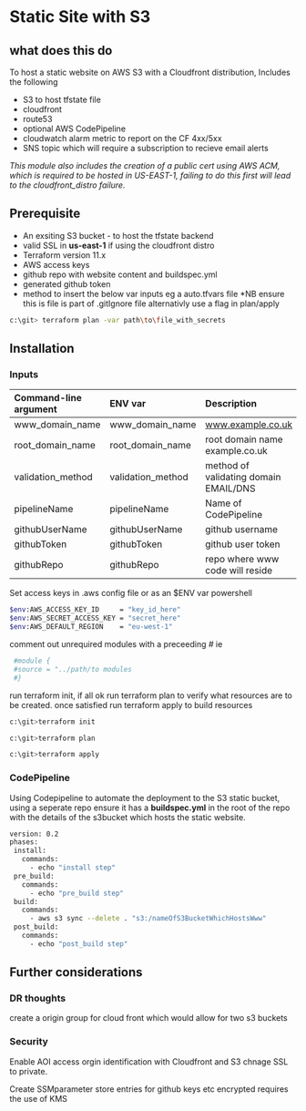 # Static Site with S3

## what does this do

To host a static website on AWS S3 with a Cloudfront distribution, Includes the following

- S3 to host tfstate file
- cloudfront
- route53
- optional AWS CodePipeline
- cloudwatch alarm metric to report on the CF 4xx/5xx
- SNS topic which will require a subscription to recieve email alerts

*This module also includes the creation of a public cert using AWS ACM, which is required to be hosted in US-EAST-1, failing to do this first will lead to the cloudfront_distro failure.*

## Prerequisite

- An exsiting S3 bucket  - to host the tfstate backend
- valid SSL in **us-east-1** if using the cloudfront distro
- Terraform  version 11.x
- AWS access keys
- github repo with website content and buildspec.yml
- generated github token
- method to insert the below var inputs eg a auto.tfvars file *NB ensure this is file is part of .gitIgnore file alternativly use a flag in plan/apply
 
 ```bash
 c:\git> terraform plan -var path\to\file_with_secrets
 ```
 

## Installation

### Inputs

| Command-line argument        |  ENV var                     |  Description                                                                  |
|:-----------------------------|:-----------------------------|:------------------------------------------------------------------------------|
| www_domain_name              | www_domain_name              | www.example.co.uk                                                             |
| root_domain_name             | root_domain_name             | root domain name example.co.uk                                                |
| validation_method            | validation_method            | method of validating domain EMAIL/DNS                                         |
| pipelineName                 | pipelineName                 | Name of CodePipeline                                                          |
| githubUserName               | githubUserName               | github username                                                               |
| githubToken                  | githubToken                  | github user token                                                             |
| githubRepo                   | githubRepo                   | repo where www code will reside                                               |

 Set access keys in .aws config file or as an $ENV var powershell

```bash
$env:AWS_ACCESS_KEY_ID     = "key_id_here"
$env:AWS_SECRET_ACCESS_KEY = "secret_here"
$env:AWS_DEFAULT_REGION    = "eu-west-1"
```

comment out unrequired modules with a preceeding *#*
ie

```bash
 #module {
 #source = "../path/to modules  
 #}
```

run terraform init, if all ok run terraform plan to verify what resources are to be created.
once satisfied run terraform apply to build resources

```bash
c:\git>terraform init
```

```bash
c:\git>terraform plan
```

```bash
c:\git>terraform apply
```

### CodePipeline

Using Codepipeline to automate the deployment to the S3 static bucket, using a seperate repo ensure it has a **buildspec.yml** in the root of the repo
with the details of the s3bucket which hosts the static website.

```bash
version: 0.2
phases:
 install:
   commands:
     - echo "install step"
 pre_build:
   commands:
     - echo "pre_build step"
 build:
   commands:
     - aws s3 sync --delete . "s3:/nameOfS3BucketWhichHostsWww"
 post_build:
   commands:
     - echo "post_build step"
```

## Further considerations

### DR thoughts

create a origin group for cloud front which would allow for two s3 buckets

### Security

Enable AOI access orgin identification with Cloudfront and S3
chnage SSL to private.

Create SSMparameter store entries for github keys etc encrypted requires the use of KMS
